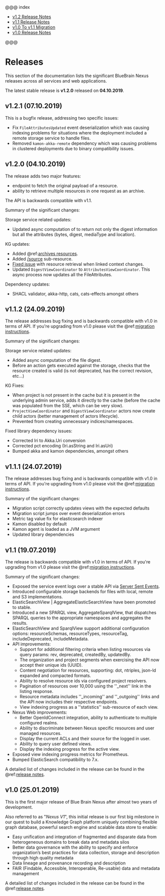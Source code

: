 @@@ index

* [v1.2 Release Notes](v1.2-release-notes.md)
* [v1.1 Release Notes](v1.1-release-notes.md)
* [v1.0 To v1.1 Migration](v1.0-to-v1.1-migration.md)
* [v1.0 Release Notes](v1.0-release-notes.md)

@@@

# Releases

This section of the documentation lists the significant BlueBrain Nexus releases across all services and web applications.

The latest stable release is **v1.2.0** released on **04.10.2019**.

## v1.2.1 (07.10.2019)

This is a bugfix release, addressing two specific issues:

* Fix `FileAttributesUpdated` event deserialization which was causing indexing problems for situations where the
  deployment included a remote storage service to handle files.
* Removed `kamon-akka-remote` dependency which was causing problems in clustered deployments due to binary compatibility
  issues.

## v1.2.0 (04.10.2019)

The release adds two major features:
 
- endpoint to fetch the original payload of a resource.
- ability to retrieve multiple resources in one request as an archive. 
 
The API is backwards compatible with v1.1.

Summary of the significant changes:

Storage service related updates:

* Updated async computation of to return not only the digest information but all the attributes (bytes, digest, mediaType and location).

KG updates:

* Added @ref:[archives resources](../api/current/kg/kg-archives-api.md).
* Added [/source](../api/current/kg/kg-resources-api.html#fetch-a-resource-original-payload) sub-resource.
* [Fixed issue](https://github.com/BlueBrain/nexus/issues/750) with resource retrieval when linked context changes.
* Updated `DigestViewCoordinator` to `AttributesViewCoordinator`. This async process now updates all the FileAttributes.

Dependency updates:

* SHACL validator, akka-http, cats, cats-effects amongst others

## v1.1.2 (24.09.2019)

The release addresses bug fixing and is backwards compatible with v1.0 in terms of API. If you're upgrading from v1.0 please visit the
@ref:[migration instructions](v1.0-to-v1.1-migration.md).

Summary of the significant changes:

Storage service related updates:

* Added async computation of the file digest.
* Before an action gets executed against the storage, checks that the resource created is valid (is not deprecated, has the correct revision, etc...)

KG Fixes:

* When project is not present in the cache but it is present in the underlying admin service, adds it directly to the cache (before the cache was populated from the SSE, which can be very slow).
* `ProjectViewCoordinator` and `DigestViewCoordinator` actors now create child actors (better management of actors lifecycle).
* Prevented from creating unnecessary indices/namespaces.

Fixed library dependency issues:

* Corrected Iri to Akka.Uri conversion
* Corrected pct encoding (Iri.asString and Iri.asUri)
* Bumped akka and kamon dependencies, amongst others

## v1.1.1 (24.07.2019)

The release addresses bug fixing and is backwards compatible with v1.0 in terms of API. If you're upgrading from v1.0 please visit the
@ref:[migration instructions](v1.0-to-v1.1-migration.md).

Summary of the significant changes:

* Migration script correctly updates views with the expected defaults
* Migration script jumps over event deserialization errors
* Metric tag value fix for elasticsearch indexer
* Kamon disabled by default
* Kamon agent is loaded as a JVM argument
* Updated library dependencies

## v1.1 (19.07.2019)

The release is backwards compatible with v1.0 in terms of API. If you're upgrading from v1.0 please visit the
@ref:[migration instructions](v1.0-to-v1.1-migration.md).

Summary of the significant changes:

*   Exposed the service event logs over a stable API via [Server Sent Events](https://www.w3.org/TR/eventsource/).
*   Introduced configurable storage backends for files with local, remote and S3 implementations.
*   ElasticSearchView | AggregateElasticSearchView have been promoted to stable.
*   Introduced a new SPARQL view, AggregateSparqlView, that dispatches SPARQL queries to the appropriate namespaces and
    aggregates the results.
*   ElasticSearchView and SparqlView support additional configuration options: resourceSchemas, resourceTypes, resourceTag, includeDeprecated, includeMetadata.
*   API improvements:
    *   Support for additional filtering criteria when listing resources via query params: rev, deprecated, createdBy, updatedBy.
    *   The organization and project segments when exercising the API now accept their unique ids (UUID).
    *   Content negotiation for resources, supporting: dot, ntriples, json-ld expanded and compacted formats.
    *   Ability to resolve resource ids via configured project resolvers.
    *   Pagination of resources over 10,000 using the ''_next'' link in the listing response.
    *   Resource metadata includes ''_incoming'' and ''_outgoing'' links and the API now includes their respective endpoints.
    *   View indexing progress as a ''statistics'' sub-resource of each view.
*   Nexus Web improvements:
    *   Better OpenIdConnect integration, ability to authenticate to multiple configured realms.
    *   Ability to discriminate between Nexus specific resources and user managed resources.
    *   Display the current ACLs and their source for the logged in user.
    *   Ability to query user defined views.
    *   Display the indexing progress for the active view.
*   Exposed view indexing progress metrics for Prometheus.
*   Bumped ElasticSearch compatibility to 7.x.

A detailed list of changes included in the release can be found in the @ref:[release notes](v1.1-release-notes.md).

## v1.0 (25.01.2019)

This is the first major release of Blue Brain Nexus after almost two years of development.

Also referred to as "_Nexus V1_", this initial release is our first big milestone in our quest to build a Knowledge
Graph platform uniquely combining flexible graph database, powerful search engine and scalable data store to enable:

*   Easy unification and integration of fragmented and disparate data from heterogeneous domains to break data and
    metadata silos
*   Better data governance with the ability to specify and enforce organization’s best practices for data collection,
    storage and description through high quality metadata
*   Data lineage and provenance recording and description
*   FAIR (Findable, Accessible, Interoperable, Re-usable) data and metadata management

A detailed list of changes included in the release can be found in the @ref:[release notes](v1.0-release-notes.md).
